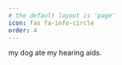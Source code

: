 ```yaml
---
# the default layout is 'page'
icon: fas fa-info-circle
order: 4
---
```


my dog ate my hearing aids.

<!-- likes
	scifi, fantasy genres
	AI tech, though a little burned out
	dogs


 -->
